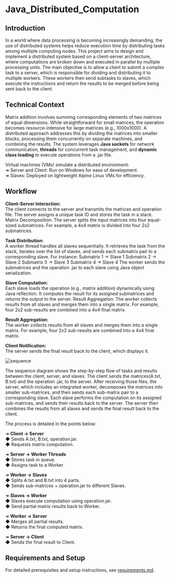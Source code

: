 # Java_Distributed_Computation
## Introduction
In a world where data processing is becoming increasingly demanding, the use of distributed systems helps reduce execution time by distributing tasks among multiple computing nodes. This project aims to design and implement a distributed system based on a client-server architecture, where computations are broken down and executed in parallel by multiple processing units. The main objective is to allow a client to submit a complex task to a server, which is responsible for dividing and distributing it to multiple workers. These workers then send subtasks to slaves, which execute the instructions and return the results to be merged before being sent back to the client.

## Technical Context
Matrix addition involves summing corresponding elements of two matrices of equal dimensions. While straightforward for small matrices, the operation becomes resource-intensive for large matrices (e.g., 1000x1000). A distributed approach addresses this by dividing the matrices into smaller blocks, processing them concurrently on separate machines, and combining the results.
The system leverages **Java sockets** for network communication, **threads** for concurrent task management, and **dynamic class loading** to execute operations from a .jar file.

Virtual machines (VMs) simulate a distributed environment:  
➔ Server and Client: Run on Windows for ease of development.  
➔ Slaves: Deployed on lightweight Alpine Linux VMs for efficiency.

## Workflow
**Client-Server Interaction:**  
The client connects to the server and transmits the matrices and operation file. The server assigns a unique task ID and stores the task in a stack.
Matrix Decomposition:
The server splits the input matrices into four equal-sized submatrices. For example, a 4x4 matrix is divided into four 2x2 submatrices.

**Task Distribution:**  
A worker thread handles all slaves sequentially. It retrieves the task from the stack, iterates over the list of slaves, and sends each submatrix pair to a corresponding slave. 
For instance:
Submatrix 1 → Slave 1
Submatrix 2 → Slave 2
Submatrix 3 → Slave 3
Submatrix 4 → Slave 4
The worker sends the submatrices and the operation .jar to each slave using Java object serialization.

**Slave Computation:**  
Each slave loads the operation (e.g., matrix addition) dynamically using Java reflection. It computes the result for its assigned submatrices and returns the output to the server.
Result Aggregation:
The worker collects results from all slaves and merges them into a single matrix. For example, four 2x2 sub-results are combined into a 4x4 final matrix.

**Result Aggregation:**  
The worker collects results from all slaves and merges them into a single matrix. For example, four 2x2 sub-results are combined into a 4x4 final matrix.

**Client Notification:**  
The server sends the final result back to the client, which displays it.

![sequence](https://github.com/user-attachments/assets/ec43290b-4fb9-4d15-96f6-3520306d7206)

The sequence diagram shows the step-by-step flow of tasks and results between the client, server, and slaves.
The client sends the matrices(A.txt, B.txt) and the operation .jar, to the server.
After receiving those files, the server, which includes an integrated worker, decomposes the matrices into smaller sub-matrices, and then sends each sub-matrix pair to a corresponding slave.
Each slave performs the computation on its assigned sub-matrices, and sends their results back to the server. The server then combines the results from all slaves and sends the final result back to the client.

The process is detailed in the points below: 

➔ **Client → Server**  
◆ Sends A.txt, B.txt, operation.jar.  
◆ Requests matrix computation.

➔ **Server → Worker Threads**  
◆ Stores task in queue.  
◆ Assigns task to a Worker.

➔ **Worker → Slaves**  
◆ Splits A.txt and B.txt into 4 parts.  
◆ Sends sub-matrices + operation.jar to different Slaves.

➔ **Slaves → Worker**  
◆ Slaves execute computation using operation.jar.  
◆ Send partial matrix results back to Worker.

➔ **Worker → Server**  
◆ Merges all partial results.  
◆ Returns the final computed matrix.

➔ **Server → Client**  
◆ Sends the final result to Client.

## Requirements and Setup  
For detailed prerequisites and setup instructions, see [requirements.md](./requirements.md).
